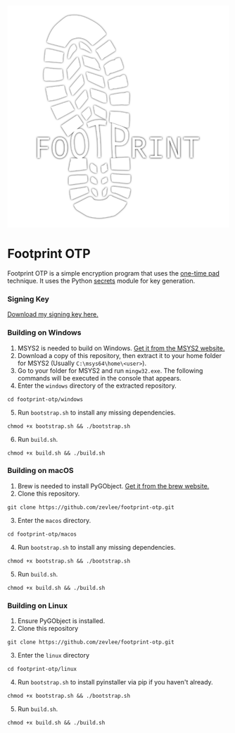 ![Alt text](https://raw.githubusercontent.com/zevlee/footprint-otp/main/footprint-otp.svg?token=AOK4M5FJGPZVTSIANY2X3ITAVJ2XC)

# Footprint OTP
Footprint OTP is a simple encryption program that uses the [one-time pad](https://en.wikipedia.org/wiki/One-time_pad) technique. It uses the Python [secrets](https://docs.python.org/3/library/secrets.html) module for key generation.

### Signing Key
[Download my signing key here.](https://zevlee.me/sign.txt)

### Building on Windows
1. MSYS2 is needed to build on Windows. [Get it from the MSYS2 website.](https://www.msys2.org/)
2. Download a copy of this repository, then extract it to your home folder for MSYS2 (Usually ``C:\msys64\home\<user>``).
3. Go to your folder for MSYS2 and run ``mingw32.exe``. The following commands will be executed in the console that appears.
4. Enter the ``windows`` directory of the extracted repository.
```
cd footprint-otp/windows
```
5. Run ``bootstrap.sh`` to install any missing dependencies.
```
chmod +x bootstrap.sh && ./bootstrap.sh
```
6. Run ``build.sh``.
```
chmod +x build.sh && ./build.sh
```

### Building on macOS
1. Brew is needed to install PyGObject. [Get it from the brew website.](https://brew.sh)
2. Clone this repository.
```
git clone https://github.com/zevlee/footprint-otp.git
```
3. Enter the ``macos`` directory.
```
cd footprint-otp/macos
```
4. Run ``bootstrap.sh`` to install any missing dependencies.
```
chmod +x bootstrap.sh && ./bootstrap.sh
```
5. Run ``build.sh``.
```
chmod +x build.sh && ./build.sh
```

### Building on Linux
1. Ensure PyGObject is installed.
2. Clone this repository
```
git clone https://github.com/zevlee/footprint-otp.git
```
3. Enter the ``linux`` directory
```
cd footprint-otp/linux
```
4. Run ``bootstrap.sh`` to install pyinstaller via pip if you haven't already.
```
chmod +x bootstrap.sh && ./bootstrap.sh
```
5. Run ``build.sh``.
```
chmod +x build.sh && ./build.sh
```
